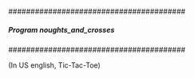 ########################################
##### Program noughts_and_crosses  #####
########################################

(In US english, Tic-Tac-Toe)
